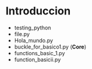 # Introduccion
- testing_python
- file.py
- Hola_mundo.py 
- buckle_for_basico1.py (**Core**)
- functions_basic_1.py
- function_basicii.py